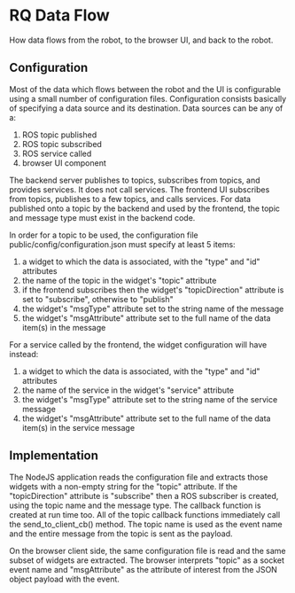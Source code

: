 # RQ Data Flow

How data flows from the robot, to the browser UI, and back to the robot.

## Configuration

Most of the data which flows between the robot and the UI is configurable using
a small number of configuration files. Configuration consists basically of
specifying a data source and its destination. Data sources can be any of a:

1. ROS topic published
2. ROS topic subscribed
3. ROS service called
4. browser UI component

The backend server publishes to topics, subscribes from topics, and provides
services. It does not call services. The frontend UI subscribes from topics,
publishes to a few topics, and calls services. For data published onto a
topic by the backend and used by the frontend, the topic and message type
must exist in the backend code.

In order for a topic to be used, the configuration file
public/config/configuration.json must specify at least 5 items:

1. a widget to which the data is associated, with the "type" and "id" attributes
2. the name of the topic in the widget's "topic" attribute
3. if the frontend subscribes then the widget's "topicDirection" attribute
   is set to "subscribe", otherwise to "publish"
4. the widget's "msgType" attribute set to the string name of the message
5. the widget's "msgAttribute" attribute set to the full name of the data item(s)
   in the message

For a service called by the frontend, the widget configuration will have instead:

1. a widget to which the data is associated, with the "type" and "id" attributes
2. the name of the service in the widget's "service" attribute
3. the widget's "msgType" attribute set to the string name of the service message
4. the widget's "msgAttribute" attribute set to the full name of the data item(s)
   in the service message

## Implementation

The NodeJS application reads the configuration file and extracts those widgets with a
non-empty string for the "topic" attribute. If the "topicDirection" attribute is
"subscribe" then a ROS subscriber is created, using the topic name and the message
type. The callback function is created at run time too. All of the topic callback
functions immediately call the send_to_client_cb() method. The topic name is used as
the event name and the entire message from the topic is sent as the payload.

On the browser client side, the same configuration file is read and the same subset
of widgets are extracted. The browser interprets "topic" as a socket event
name and "msgAttribute" as the attribute of interest from the JSON object payload
with the event.

